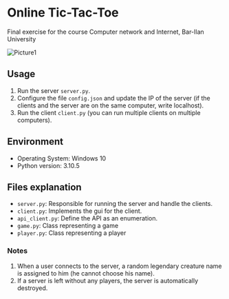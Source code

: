 # Online Tic-Tac-Toe

Final exercise for the course Computer network and Internet, Bar-Ilan University

![Picture1](https://github.com/user-attachments/assets/a16208b3-3c88-4ed4-88b4-2953d262d2ff)

## Usage
1. Run the server `server.py`.
2. Configure the file `config.json` and update the IP of the server (if the clients and the server are on the same computer, write localhost).
3. Run the client `client.py` (you can run multiple clients on multiple computers).


## Environment

- Operating System: Windows 10
- Python version: 3.10.5

## Files explanation

- `server.py`: Responsible for running the server and handle the clients.
- `client.py`: Implements the gui for the client.
- `api_client.py`: Define the API as an enumeration.
- `game.py`: Class representing a game
- `player.py`: Class representing a player

### Notes

1. When a user connects to the server, a random legendary creature name is assigned to him (he cannot choose his name).
2. If a server is left without any players, the server is automatically destroyed.

